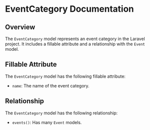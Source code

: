 # EventCategory Documentation

## Overview

The `EventCategory` model represents an event category in the Laravel project. It includes a fillable attribute and a relationship with the `Event` model.

## Fillable Attribute

The `EventCategory` model has the following fillable attribute:

- `name`: The name of the event category.

## Relationship

The `EventCategory` model has the following relationship:

- `events()`: Has many `Event` models.